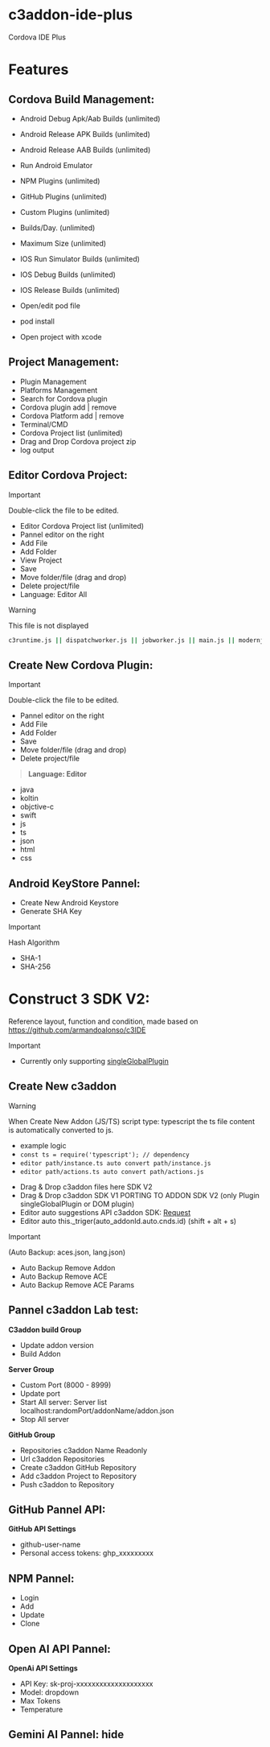 # c3addon-ide-plus
Cordova IDE Plus


# Features

## Cordova Build Management:

- Android Debug Apk/Aab Builds (unlimited)
- Android Release APK Builds (unlimited)
- Android Release AAB Builds (unlimited)
- Run Android Emulator
- NPM Plugins (unlimited)
- GitHub Plugins (unlimited)
- Custom Plugins (unlimited)
- Builds/Day. (unlimited)
- Maximum Size (unlimited)

- IOS Run Simulator Builds (unlimited)
- IOS Debug Builds (unlimited)
- IOS Release Builds (unlimited)
- Open/edit pod file
- pod install
- Open project with xcode

## Project Management:

- Plugin Management
- Platforms Management
- Search for Cordova plugin
- Cordova plugin add | remove
- Cordova Platform add | remove
- Terminal/CMD
- Cordova Project list (unlimited)
- Drag and Drop Cordova project zip
- log output

## Editor Cordova Project:
> [!IMPORTANT]  
> Double-click the file to be edited.  
- Editor Cordova Project list (unlimited)
- Pannel editor on the right
- Add File
- Add Folder
- View Project
- Save
- Move folder/file (drag and drop)
- Delete project/file
- Language: Editor All

> [!WARNING]
> This file is not displayed
```sh
c3runtime.js || dispatchworker.js || jobworker.js || main.js || modernjscheck.js || supportcheck.js
```

 
## Create New Cordova Plugin:
> [!IMPORTANT]  
> Double-click the file to be edited.
- Pannel editor on the right
- Add File
- Add Folder
- Save
- Move folder/file (drag and drop)
- Delete project/file
> __Language: Editor__
 - java
 - koltin
 - objctive-c
 - swift
 - js 
 - ts
 - json
 - html
 - css


## Android KeyStore Pannel:
- Create New Android Keystore
- Generate SHA Key
> [!IMPORTANT]  
> Hash Algorithm
- SHA-1
- SHA-256


# Construct 3 SDK V2:
Reference layout, function and condition, 
made based on https://github.com/armandoalonso/c3IDE


> [!IMPORTANT]  
> - Currently only supporting [singleGlobalPlugin ](https://github.com/Scirra/Construct-Addon-SDK/tree/main/plugin-sdk/v2/singleGlobalPlugin)
## Create New c3addon 
> [!WARNING]  
> When Create New Addon (JS/TS) script type: typescript the ts file content is automatically converted to js.
> - example logic 
> - `const ts = require('typescript'); // dependency`
> - `editor path/instance.ts auto convert path/instance.js`
> - `editor path/actions.ts auto convert path/actions.js`

- Drag & Drop c3addon files here SDK V2
- Drag & Drop c3addon SDK V1 PORTING TO ADDON SDK V2 (only Plugin singleGlobalPlugin or DOM plugin)
- Editor auto suggestions API c3addon SDK: [Request ](https://github.com/EMI-INDO/c3addon-ide-plus/blob/main/suggestions)
- Editor auto this._triger(auto_addonId.auto.cnds.id) (shift + alt + s)
> [!IMPORTANT]  
> (Auto Backup: aces.json, lang.json) 
> - Auto Backup Remove Addon
> - Auto Backup Remove ACE
> - Auto Backup Remove ACE Params


## Pannel c3addon Lab test:

**C3addon build Group**
- Update addon version
- Build Addon

**Server Group**
- Custom Port (8000 - 8999)
- Update port
- Start All server: Server list localhost:randomPort/addonName/addon.json
- Stop All server

**GitHub Group**
- Repositories c3addon Name Readonly
- Url c3addon Repositories
- Create c3addon GitHub Repository
- Add c3addon Project to Repository
- Push c3addon to Repository

## GitHub Pannel API:
**GitHub API Settings**
- github-user-name
- Personal access tokens: ghp_xxxxxxxxx

## NPM Pannel:
- Login 
- Add
- Update
- Clone

## Open AI API Pannel:
**OpenAi API Settings**
- API Key: sk-proj-xxxxxxxxxxxxxxxxxxxx
- Model: dropdown
- Max Tokens
- Temperature


## Gemini AI Pannel: hide


